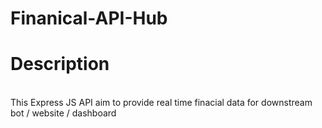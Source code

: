 # Finanical-API-Hub

<H1>Description </H1>
<br>
This Express JS API aim to provide real time finacial data for downstream bot / website / dashboard
